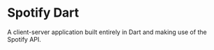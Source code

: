 # Spotify Dart

A client-server application built entirely in Dart and making use of the Spotify API.
